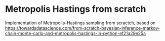 # Metropolis Hastings from scratch
Implementation of Metropolis-Hastings sampling from scractch, based on https://towardsdatascience.com/from-scratch-bayesian-inference-markov-chain-monte-carlo-and-metropolis-hastings-in-python-ef21a29e25a
